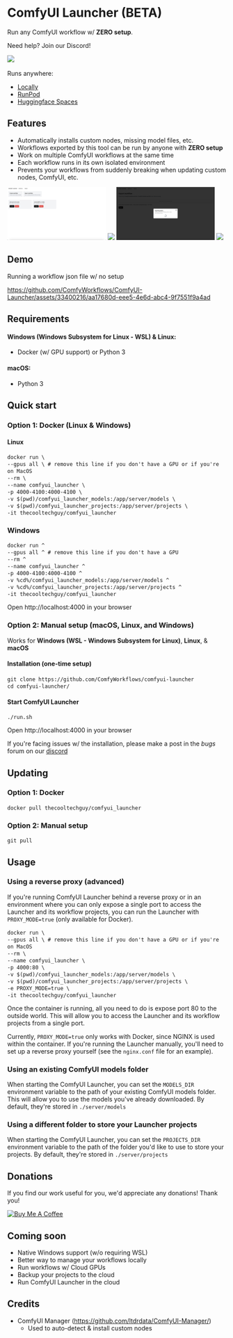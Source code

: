 # ComfyUI Launcher (BETA)
Run any ComfyUI workflow w/ **ZERO setup**.

Need help? Join our Discord!

[![](https://dcbadge.vercel.app/api/server/kXS43yTRNA)](https://discord.gg/kXS43yTRNA)

Runs anywhere:
- [Locally](#quick-start)
- [RunPod](/cloud/RUNPOD.md)
- [Huggingface Spaces](https://huggingface.co/spaces/multimodalart/comfyUI-laucher-v2)

## Features
- Automatically installs custom nodes, missing model files, etc.
- Workflows exported by this tool can be run by anyone with **ZERO setup**
- Work on multiple ComfyUI workflows at the same time
- Each workflow runs in its own isolated environment
- Prevents your workflows from suddenly breaking when updating custom nodes, ComfyUI, etc.

<p float="middle">
  <img src="./assets/launcher_projects.png" width="45%" />
  <img src="./assets/launcher_new_workflow.png" width="45%" />
  <img src="./assets/launcher_import_workflow.png" width="45%" />
  <img src="./assets/launcher_comfyui.png" width="45%" />
</p>

## Demo

Running a workflow json file w/ no setup

https://github.com/ComfyWorkflows/ComfyUI-Launcher/assets/33400216/aa17680d-eee5-4e6d-abc4-9f7551f9a4ad

## Requirements

#### Windows (Windows Subsystem for Linux - WSL) & Linux:
- Docker (w/ GPU support) or Python 3

#### macOS:
- Python 3

## Quick start

### Option 1: Docker (Linux & Windows)

#### Linux
```
docker run \
--gpus all \ # remove this line if you don't have a GPU or if you're on MacOS
--rm \
--name comfyui_launcher \
-p 4000-4100:4000-4100 \
-v $(pwd)/comfyui_launcher_models:/app/server/models \
-v $(pwd)/comfyui_launcher_projects:/app/server/projects \
-it thecooltechguy/comfyui_launcher
```

### Windows
```
docker run ^
--gpus all ^ # remove this line if you don't have a GPU
--rm ^
--name comfyui_launcher ^
-p 4000-4100:4000-4100 ^
-v %cd%/comfyui_launcher_models:/app/server/models ^
-v %cd%/comfyui_launcher_projects:/app/server/projects ^
-it thecooltechguy/comfyui_launcher
```

Open http://localhost:4000 in your browser

### Option 2: Manual setup (macOS, Linux, and Windows)
Works for **Windows (WSL - Windows Subsystem for Linux)**, **Linux**, & **macOS**

#### Installation (one-time setup)
```
git clone https://github.com/ComfyWorkflows/comfyui-launcher
cd comfyui-launcher/
```

#### Start ComfyUI Launcher
```
./run.sh
```
Open http://localhost:4000 in your browser

If you're facing issues w/ the installation, please make a post in the *bugs* forum on our [discord](https://discord.gg/QvGC8CFGDU)

## Updating
### Option 1: Docker
```
docker pull thecooltechguy/comfyui_launcher
```

### Option 2: Manual setup
```
git pull
```

## Usage

### Using a reverse proxy (advanced)
If you're running ComfyUI Launcher behind a reverse proxy or in an environment where you can only expose a single port to access the Launcher and its workflow projects, you can run the Launcher with `PROXY_MODE=true` (only available for Docker).

```
docker run \
--gpus all \ # remove this line if you don't have a GPU or if you're on MacOS
--rm \
--name comfyui_launcher \
-p 4000:80 \
-v $(pwd)/comfyui_launcher_models:/app/server/models \
-v $(pwd)/comfyui_launcher_projects:/app/server/projects \
-e PROXY_MODE=true \
-it thecooltechguy/comfyui_launcher
```

Once the container is running, all you need to do is expose port 80 to the outside world. This will allow you to access the Launcher and its workflow projects from a single port.

Currently, `PROXY_MODE=true` only works with Docker, since NGINX is used within the container. 
If you're running the Launcher manually, you'll need to set up a reverse proxy yourself (see the `nginx.conf` file for an example).

### Using an existing ComfyUI models folder
When starting the ComfyUI Launcher, you can set the `MODELS_DIR` environment variable to the path of your existing ComfyUI models folder. This will allow you to use the models you've already downloaded. By default, they're stored in `./server/models`

### Using a different folder to store your Launcher projects
When starting the ComfyUI Launcher, you can set the `PROJECTS_DIR` environment variable to the path of the folder you'd like to use to store your projects. By default, they're stored in `./server/projects`

## Donations

If you find our work useful for you, we'd appreciate any donations! Thank you!

<a href="https://www.buymeacoffee.com/comfy.workflows" target="_blank"><img src="https://cdn.buymeacoffee.com/buttons/default-orange.png" alt="Buy Me A Coffee" height="41" width="174"></a>

## Coming soon
- Native Windows support (w/o requiring WSL)
- Better way to manage your workflows locally
- Run workflows w/ Cloud GPUs
- Backup your projects to the cloud
- Run ComfyUI Launcher in the cloud

## Credits
- ComfyUI Manager (https://github.com/ltdrdata/ComfyUI-Manager/)
  - Used to auto-detect & install custom nodes
